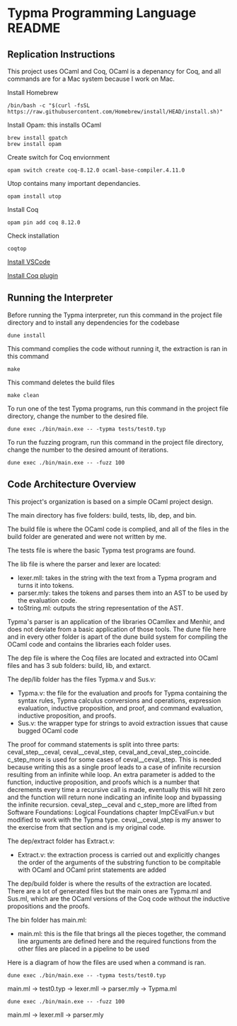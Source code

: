 # Typma Programming Language README

## Replication Instructions

This project uses OCaml and Coq, OCaml is a depenancy for Coq, and all commands are for a Mac system because I work on Mac.

Install Homebrew
```
/bin/bash -c "$(curl -fsSL https://raw.githubusercontent.com/Homebrew/install/HEAD/install.sh)"
```
Install Opam: this installs OCaml
```
brew install gpatch
brew install opam
```
Create switch for Coq enviornment
```
opam switch create coq-8.12.0 ocaml-base-compiler.4.11.0
```
Utop contains many important dependancies.
```
opam install utop
```
Install Coq
```
opam pin add coq 8.12.0
```
Check installation
```
coqtop
```

[Install VSCode](https://code.visualstudio.com/)

[Install Coq plugin](https://marketplace.visualstudio.com/items?itemName=maximedenes.vscoq)

## Running the Interpreter

Before running the Typma interpreter, run this command in the project file directory and to install any dependencies for the codebase
```
dune install
```

This command complies the code without running it, the extraction is ran in this command
```
make
```

This command deletes the build files
```
make clean
```

To run one of the test Typma programs, run this command in the project file directory, change the number to the desired file.
```
dune exec ./bin/main.exe -- -typma tests/test0.typ
```

To run the fuzzing program, run this command in the project file directory, change the number to the desired amount of iterations.
```
dune exec ./bin/main.exe -- -fuzz 100
```

## Code Architecture Overview

This project's organization is based on a simple OCaml project design.

The main directory has five folders: build, tests, lib, dep, and bin. 

The build file is where the OCaml code is complied, and all of the files in the build folder are generated and were not written by me. 

The tests file is where the basic Typma test programs are found. 

The lib file is where the parser and lexer are located: 
- lexer.mll: takes in the string with the text from a Typma program and turns it into tokens. 
- parser.mly: takes the tokens and parses them into an AST to be used by the evaluation code. 
- toString.ml: outputs the string representation of the AST.

Typma's parser is an application of the libraries OCamllex and Menhir, and does not deviate from a basic application of those tools. The dune file here and in every other folder is apart of the dune build system for compiling the OCaml code and contains the libraries each folder uses.

The dep file is where the Coq files are located and extracted into OCaml files and has 3 sub folders: build, lib, and extarct.

The dep/lib folder has the files Typma.v and Sus.v:
- Typma.v: the file for the evaluation and proofs for Typma containing the syntax rules, Typma calculus conversions and operations, expression evaluation, inductive proposition, and proof, and command evaluation, inductive proposition, and proofs.
- Sus.v: the wrapper type for strings to avoid extraction issues that cause bugged OCaml code

The proof for command statements is split into three parts: ceval_step__ceval, ceval__ceval_step, ceval_and_ceval_step_coincide. c_step_more is used for some cases of ceval__ceval_step. This is needed because writing this as a single proof leads to a case of infinite recursion resulting from an infinite while loop. An extra parameter is added to the function, inductive proposition, and proofs which is a number that decrements every time a recursive call is made, eventually this will hit zero and the function will return none indicating an infinite loop and bypassing the infinite recursion. ceval_step__ceval and c_step_more are lifted from Software Foundations: Logical Foundations chapter ImpCEvalFun.v but modified to work with the Typma type. ceval__ceval_step is my answer to the exercise from that section and is my original code.

The dep/extract folder has Extract.v:
- Extract.v: the extraction process is carried out and explicitly changes the order of the arguments of the substring function to be compitable with OCaml and OCaml print statements are added

The dep/build folder is where the results of the extraction are located. There are a lot of generated files but the main ones are Typma.ml and Sus.ml, which are the OCaml versions of the Coq code without the inductive propositions and the proofs.

The bin folder has main.ml:
- main.ml: this is the file that brings all the pieces together, the command line arguments are defined here and the required functions from the other files are placed in a pipeline to be used

Here is a diagram of how the files are used when a command is ran.
```
dune exec ./bin/main.exe -- -typma tests/test0.typ
```
main.ml -> test0.typ -> lexer.mll -> parser.mly -> Typma.ml

```
dune exec ./bin/main.exe -- -fuzz 100
```
main.ml -> lexer.mll -> parser.mly
